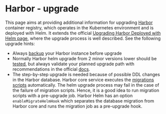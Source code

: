 # Harbor - upgrade

This page aims at providing additional information for upgrading [Harbor](https://goharbor.io/)
container registry, which operates in the Kubernetes environment and is deployed with Helm.
It extends the official [Upgrading Harbor Deployed with Helm page](https://goharbor.io/docs/main/administration/upgrade/helm-upgrade/),
where the upgrade process is well described. See the following upgrade hints:

- Always [backup](harbor_backup_restore.md) your Harbor instance before upgrade
- Normally Harbor helm upgrade from 2 minor versions lower should be [tested](https://github.com/goharbor/harbor-helm/issues/500#issuecomment-647029797), but always
  validate your planned upgrade path with recommendations in the official [docs](https://goharbor.io/docs/main/administration/upgrade/).
- The step-by-step upgrade is needed because of possible DDL changes in the Harbor database.
  Harbor core service executes the [migrations scripts](https://github.com/goharbor/harbor/tree/main/make/migrations/postgresql) automatically.
  The helm upgrade process may fail in the case of the failure of migration scripts. 
  Hence, it is a good idea to run migration scripts with a pre-upgrade job. Harbor Helm
  has an option `enableMigrateHelmHook` which separates the database migration from Harbor core
  and runs the migration job as a pre-upgrade hook.
